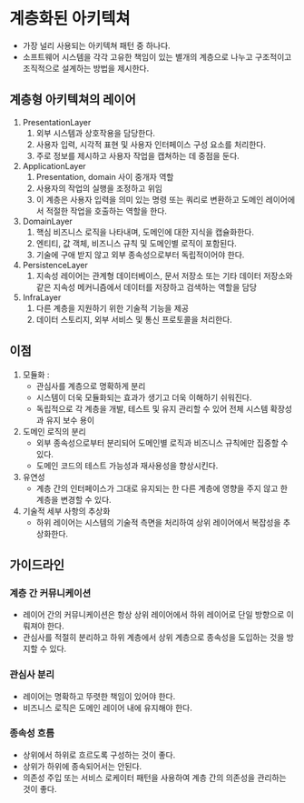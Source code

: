 # 계층화된 아키텍쳐

- 가장 널리 사용되는 아키텍쳐 패턴 중 하나다.
- 소프트웨어 시스템을 각각 고유한 책임이 있는 별개의 계층으로 나누고 구조적이고 조직적으로 설계하는 방법을 제시한다.

## 계층형 아키텍쳐의 레이어
1. PresentationLayer
   1. 외부 시스템과 상호작용을 담당한다.
   2. 사용자 입력, 시각적 표현 및 사용자 인터페이스 구성 요소를 처리한다.
   3. 주로 정보를 제시하고 사용자 작업을 캡쳐하는 데 중점을 둔다.
2. ApplicationLayer
   1. Presentation, domain 사이 중개자 역할
   2. 사용자의 작업의 실행을 조정하고 위임
   3. 이 계층은 사용자 입력을 의미 있는 명령 또는 쿼리로 변환하고 도메인 레이어에서 적절한 작업을 호출하는 역할을 한다.
3. DomainLayer
   1. 핵심 비즈니스 로직을 나타내며, 도메인에 대한 지식을 캡슐화한다. 
   2. 엔티티, 값 객체, 비즈니스 규칙 및 도메인별 로직이 포함된다.
   3. 기술에 구애 받지 않고 외부 종속성으로부터 독립적이어야 한다.
4. PersistenceLayer
   1. 지속성 레이어는 관계형 데이터베이스, 문서 저장소 또는 기타 데이터 저장소와 같은 지속성 메커니즘에서 데이터를 저장하고 검색하는 역할을 담당
5. InfraLayer
   1. 다른 계층을 지원하기 위한 기술적 기능을 제공
   2. 데이터 스토리지, 외부 서비스 및 통신 프로토콜을 처리한다.

## 이점
1. 모듈화 : 
   - 관심사를 계층으로 명확하게 분리
   - 시스템이 더욱 모듈화되는 효과가 생기고 더욱 이해하기 쉬워진다.
   - 독립적으로 각 계층을 개발, 테스트 및 유지 관리할 수 있어 전체 시스템 확장성과 유지 보수 용이
2. 도메인 로직의 분리
   - 외부 종속성으로부터 분리되어 도메인별 로직과 비즈니스 규칙에만 집중할 수 있다.
   - 도메인 코드의 테스트 가능성과 재사용성을 향상시킨다.
3. 유연성
   - 계층 간의 인터페이스가 그대로 유지되는 한 다른 계층에 영향을 주지 않고 한 계층을 변경할 수 있다.
4. 기술적 세부 사항의 추상화
   - 하위 레이어는 시스템의 기술적 측면을 처리하여 상위 레이어에서 복잡성을 추상화한다.

## 가이드라인
### 계층 간 커뮤니케이션
- 레이어 간의 커뮤니케이션은 항상 상위 레이어에서 하위 레이어로 단일 방향으로 이뤄져야 한다.
- 관심사를 적절히 분리하고 하위 계층에서 상위 계층으로 종속성을 도입하는 것을 방지할 수 있다.
### 관심사 분리
- 레이어는 명확하고 뚜렷한 책임이 있어야 한다.
- 비즈니스 로직은 도메인 레이어 내에 유지해야 한다.
### 종속성 흐름
- 상위에서 하위로 흐르도록 구성하는 것이 좋다.
- 상위가 하위에 종속되어서는 안된다.
- 의존성 주입 또는 서비스 로케이터 패턴을 사용하여 계층 간의 의존성을 관리하는 것이 좋다.